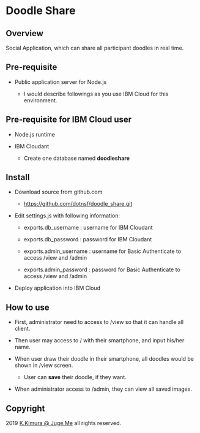 # Doodle Share

## Overview

Social Application, which can share all participant doodles in real time.


## Pre-requisite

- Public application server for Node.js

    - I would describe followings as you use IBM Cloud for this environment.


## Pre-requisite for IBM Cloud user

- Node.js runtime

- IBM Cloudant

    - Create one database named **doodleshare**


## Install

- Download source from github.com

    - https://github.com/dotnsf/doodle_share.git

- Edit settings.js with following information:

    - exports.db_username : username for IBM Cloudant

    - exports.db_password : password for IBM Cloudant

    - exports.admin_username : username for Basic Authenticate to access /view and /admin

    - exports.admin_password : password for Basic Authenticate to access /view and /admin

- Deploy application into IBM Cloud


## How to use

- First, administrator need to access to /view so that it can handle all client.

- Then user may access to / with their smartphone, and input his/her name.

- When user draw their doodle in their smartphone, all doodles would be shown in /view screen.

    - User can **save** their doodle, if they want.

- When administrator access to /admin, they can view all saved images.


## Copyright

2019 [K.Kimura @ Juge.Me](https://github.com/dotnsf) all rights reserved.
